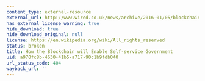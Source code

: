 ```yaml
---
content_type: external-resource
external_url: http://www.wired.co.uk/news/archive/2016-01/05/blockchain-is-the-new-signature
has_external_license_warning: true
hide_download: true
hide_download_original: null
license: https://en.wikipedia.org/wiki/All_rights_reserved
status: broken
title: How the Blockchain will Enable Self-service Government
uid: a970fc8b-4630-41b5-a717-90c1b9fdb040
url_status_code: 404
wayback_url: ''
---
```

